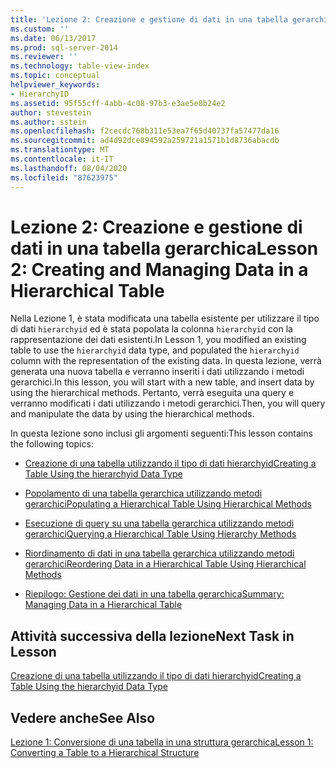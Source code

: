 ```yaml
---
title: 'Lezione 2: Creazione e gestione di dati in una tabella gerarchica | Microsoft Docs'
ms.custom: ''
ms.date: 06/13/2017
ms.prod: sql-server-2014
ms.reviewer: ''
ms.technology: table-view-index
ms.topic: conceptual
helpviewer_keywords:
- HierarchyID
ms.assetid: 95f55cff-4abb-4c08-97b3-e3ae5e8b24e2
author: stevestein
ms.author: sstein
ms.openlocfilehash: f2cecdc768b311e53ea7f65d40737fa57477da16
ms.sourcegitcommit: ad4d92dce894592a259721a1571b1d8736abacdb
ms.translationtype: MT
ms.contentlocale: it-IT
ms.lasthandoff: 08/04/2020
ms.locfileid: "87623975"
---
```

# <a name="lesson-2-creating-and-managing-data-in-a-hierarchical-table"></a><span data-ttu-id="30cbd-102">Lezione 2: Creazione e gestione di dati in una tabella gerarchica</span><span class="sxs-lookup"><span data-stu-id="30cbd-102">Lesson 2: Creating and Managing Data in a Hierarchical Table</span></span>
  <span data-ttu-id="30cbd-103">Nella Lezione 1, è stata modificata una tabella esistente per utilizzare il tipo di dati `hierarchyid` ed è stata popolata la colonna `hierarchyid` con la rappresentazione dei dati esistenti.</span><span class="sxs-lookup"><span data-stu-id="30cbd-103">In Lesson 1, you modified an existing table to use the `hierarchyid` data type, and populated the `hierarchyid` column with the representation of the existing data.</span></span> <span data-ttu-id="30cbd-104">In questa lezione, verrà generata una nuova tabella e verranno inseriti i dati utilizzando i metodi gerarchici.</span><span class="sxs-lookup"><span data-stu-id="30cbd-104">In this lesson, you will start with a new table, and insert data by using the hierarchical methods.</span></span> <span data-ttu-id="30cbd-105">Pertanto, verrà eseguita una query e verranno modificati i dati utilizzando i metodi gerarchici.</span><span class="sxs-lookup"><span data-stu-id="30cbd-105">Then, you will query and manipulate the data by using the hierarchical methods.</span></span>  
  
 <span data-ttu-id="30cbd-106">In questa lezione sono inclusi gli argomenti seguenti:</span><span class="sxs-lookup"><span data-stu-id="30cbd-106">This lesson contains the following topics:</span></span>  
  
-   [<span data-ttu-id="30cbd-107">Creazione di una tabella utilizzando il tipo di dati hierarchyid</span><span class="sxs-lookup"><span data-stu-id="30cbd-107">Creating a Table Using the hierarchyid Data Type</span></span>](lesson-2-1-creating-a-table-using-the-hierarchyid-data-type.md)  
  
-   [<span data-ttu-id="30cbd-108">Popolamento di una tabella gerarchica utilizzando metodi gerarchici</span><span class="sxs-lookup"><span data-stu-id="30cbd-108">Populating a Hierarchical Table Using Hierarchical Methods</span></span>](lesson-2-2-populating-a-hierarchical-table-using-hierarchical-methods.md)  
  
-   [<span data-ttu-id="30cbd-109">Esecuzione di query su una tabella gerarchica utilizzando metodi gerarchici</span><span class="sxs-lookup"><span data-stu-id="30cbd-109">Querying a Hierarchical Table Using Hierarchy Methods</span></span>](lesson-2-3-querying-a-hierarchical-table-using-hierarchy-methods.md)  
  
-   [<span data-ttu-id="30cbd-110">Riordinamento di dati in una tabella gerarchica utilizzando metodi gerarchici</span><span class="sxs-lookup"><span data-stu-id="30cbd-110">Reordering Data in a Hierarchical Table Using Hierarchical Methods</span></span>](lesson-2-4-reordering-data-in-a-hierarchical-table-using-hierarchical-methods.md)  
  
-   [<span data-ttu-id="30cbd-111">Riepilogo: Gestione dei dati in una tabella gerarchica</span><span class="sxs-lookup"><span data-stu-id="30cbd-111">Summary: Managing Data in a Hierarchical Table</span></span>](lesson-2-5-summary-managing-data-in-a-hierarchical-table.md)  
  
## <a name="next-task-in-lesson"></a><span data-ttu-id="30cbd-112">Attività successiva della lezione</span><span class="sxs-lookup"><span data-stu-id="30cbd-112">Next Task in Lesson</span></span>  
 [<span data-ttu-id="30cbd-113">Creazione di una tabella utilizzando il tipo di dati hierarchyid</span><span class="sxs-lookup"><span data-stu-id="30cbd-113">Creating a Table Using the hierarchyid Data Type</span></span>](lesson-2-1-creating-a-table-using-the-hierarchyid-data-type.md)  
  
## <a name="see-also"></a><span data-ttu-id="30cbd-114">Vedere anche</span><span class="sxs-lookup"><span data-stu-id="30cbd-114">See Also</span></span>  
 [<span data-ttu-id="30cbd-115">Lezione 1: Conversione di una tabella in una struttura gerarchica</span><span class="sxs-lookup"><span data-stu-id="30cbd-115">Lesson 1: Converting a Table to a Hierarchical Structure</span></span>](lesson-1-converting-a-table-to-a-hierarchical-structure.md)  
  
  
